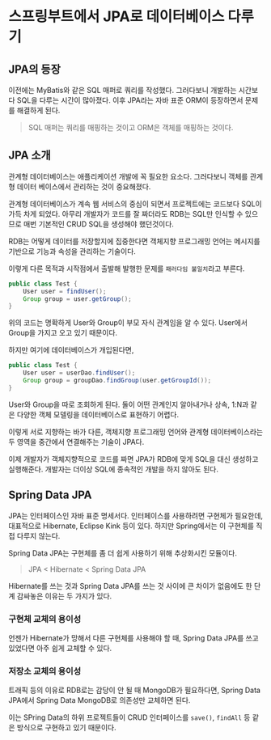 # 스프링부트에서 JPA로 데이터베이스 다루기

## JPA의 등장

이전에는 MyBatis와 같은 SQL 매퍼로 쿼리를 작성했다. 그러다보니 개발하는 시간보다 SQL을 다루는 시간이 많아졌다. 이후 JPA라는 자바 표준 ORM이 등장하면서 문제를 해결하게 된다.

> SQL 매퍼는 쿼리를 매핑하는 것이고 ORM은 객체를 매핑하는 것이다.

## JPA 소개

관계형 데이터베이스는 애플리케이션 개발에 꼭 필요한 요소다. 그러다보니 객체를 관계형 데이터 베이스에서 관리하는 것이 중요해졌다.

관계형 데이터베이스가 계속 웹 서비스의 중심이 되면서 프로젝트에는 코드보다 SQL이 가득 차게 되었다. 아무리 개발자가 코드를 잘 짜더라도 RDB는 SQL만 인식할 수 있으므로 매번 기본적인 CRUD SQL을 생성해야 했던것이다.

RDB는 어떻게 데이터를 저장할지에 집중한다면 객체지향 프로그래밍 언어는 메시지를 기반으로 기능과 속성을 관리하는 기술이다.

이렇게 다른 목적과 시작점에서 출발해 발행한 문제를 `패러다임 불일치`라고 부른다.

```java
public class Test {
    User user = findUser();
    Group group = user.getGroup();
}
```

위의 코드는 명확하게 User와 Group이 부모 자식 관계임을 알 수 있다. User에서 Group을 가지고 오고 있기 때문이다.

하지만 여기에 데이터베이스가 개입된다면,

```java
public class Test {
    User user = userDao.findUser();
    Group group = groupDao.findGroup(user.getGroupId());
}
```

User와 Group을 따로 조회하게 된다. 둘이 어떤 관계인지 알아내거나 상속, 1:N과 같은 다양한 객체 모델링을 데이터베이스로 표현하기 어렵다.

이렇게 서로 지향하는 바가 다른, 객체지향 프로그래밍 언어와 관계형 데이터베이스라는 두 영역을 중간에서 연결해주는 기술이 JPA다.

이제 개발자가 객체지향적으로 코드를 짜면 JPA가 RDB에 맞게 SQL을 대신 생성하고 실행해준다. 개발자는 더이상 SQL에 종속적인 개발을 하지 않아도 된다.


## Spring Data JPA

JPA는 인터페이스인 자바 표준 명세서다. 인터페이스를 사용하려면 구현체가 필요한데, 대표적으로 Hibernate, Eclipse Kink 등이 있다. 하지만 Spring에서는 이 구현체를 직접 다루지 않는다.

Spring Data JPA는 구현체를 좀 더 쉽게 사용하기 위해 추상화시킨 모듈이다.

> JPA < Hibernate < Spring Data JPA

Hibernate를 쓰는 것과 Spring Data JPA를 쓰는 것 사이에 큰 차이가 없음에도 한 단계 감싸놓은 이유는 두 가지가 있다.

### 구현체 교체의 용이성

언젠가 Hibernate가 망해서 다른 구현체를 사용해야 할 때, Spring Data JPA를 쓰고 있었다면 아주 쉽게 교체할 수 있다.

### 저장소 교체의 용이성

트래픽 등의 이유로 RDB로는 감당이 안 될 때 MongoDB가 필요하다면, Spring Data JPA에서 Spring Data MongoDB로 의존성만 교체하면 된다.

이는 SPring Data의 하위 프로젝트들이 CRUD 인터페이스를 `save()`, `findAll` 등 같은 방식으로 구현하고 있기 때문이다.